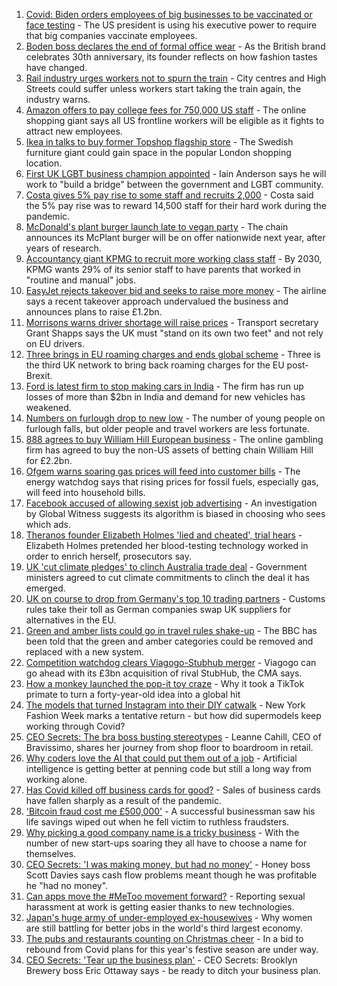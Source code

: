 1. [Covid: Biden orders employees of big businesses to be vaccinated or face testing](https://www.bbc.co.uk/news/world-us-canada-58508547?at_medium=RSS&at_campaign=KARANGA) - The US president is using his executive power to require that big companies vaccinate employees.
2. [Boden boss declares the end of formal office wear](https://www.bbc.co.uk/news/business-58488426?at_medium=RSS&at_campaign=KARANGA) - As the British brand celebrates 30th anniversary, its founder reflects on how fashion tastes have changed.
3. [Rail industry urges workers not to spurn the train](https://www.bbc.co.uk/news/business-58502589?at_medium=RSS&at_campaign=KARANGA) - City centres and High Streets could suffer unless workers start taking the train again, the industry warns.
4. [Amazon offers to pay college fees for 750,000 US staff](https://www.bbc.co.uk/news/business-58509932?at_medium=RSS&at_campaign=KARANGA) - The online shopping giant says all US frontline workers will be eligible as it fights to attract new employees.
5. [Ikea in talks to buy former Topshop flagship store](https://www.bbc.co.uk/news/business-58508917?at_medium=RSS&at_campaign=KARANGA) - The Swedish furniture giant could gain space in the popular London shopping location.
6. [First UK LGBT business champion appointed](https://www.bbc.co.uk/news/business-58503264?at_medium=RSS&at_campaign=KARANGA) - Iain Anderson says he will work to "build a bridge" between the government and LGBT community.
7. [Costa gives 5% pay rise to some staff and recruits 2,000](https://www.bbc.co.uk/news/business-58504123?at_medium=RSS&at_campaign=KARANGA) - Costa said the 5% pay rise was to reward 14,500 staff for their hard work during the pandemic.
8. [McDonald's plant burger launch late to vegan party](https://www.bbc.co.uk/news/business-58498859?at_medium=RSS&at_campaign=KARANGA) - The chain announces its McPlant burger will be on offer nationwide next year, after years of research.
9. [Accountancy giant KPMG to recruit more working class staff](https://www.bbc.co.uk/news/business-58485825?at_medium=RSS&at_campaign=KARANGA) - By 2030, KPMG wants 29% of its senior staff to have parents that worked in "routine and manual" jobs.
10. [EasyJet rejects takeover bid and seeks to raise more money](https://www.bbc.co.uk/news/business-58499055?at_medium=RSS&at_campaign=KARANGA) - The airline says a recent takeover approach undervalued the business and announces plans to raise £1.2bn.
11. [Morrisons warns driver shortage will raise prices](https://www.bbc.co.uk/news/business-58498427?at_medium=RSS&at_campaign=KARANGA) - Transport secretary Grant Shapps says the UK must "stand on its own two feet" and not rely on EU drivers.
12. [Three brings in EU roaming charges and ends global scheme](https://www.bbc.co.uk/news/technology-58501527?at_medium=RSS&at_campaign=KARANGA) - Three is the third UK network to bring back roaming charges for the EU post-Brexit.
13. [Ford is latest firm to stop making cars in India](https://www.bbc.co.uk/news/world-asia-india-58497640?at_medium=RSS&at_campaign=KARANGA) - The firm has run up losses of more than $2bn in India and demand for new vehicles has weakened.
14. [Numbers on furlough drop to new low](https://www.bbc.co.uk/news/business-58498433?at_medium=RSS&at_campaign=KARANGA) - The number of young people on furlough falls, but older people and travel workers are less fortunate.
15. [888 agrees to buy William Hill European business](https://www.bbc.co.uk/news/business-58481332?at_medium=RSS&at_campaign=KARANGA) - The online gambling firm has agreed to buy the non-US assets of betting chain William Hill for £2.2bn.
16. [Ofgem warns soaring gas prices will feed into customer bills](https://www.bbc.co.uk/news/business-58481330?at_medium=RSS&at_campaign=KARANGA) - The energy watchdog says that rising prices for fossil fuels, especially gas, will feed into household bills.
17. [Facebook accused of allowing sexist job advertising](https://www.bbc.co.uk/news/technology-58487026?at_medium=RSS&at_campaign=KARANGA) - An investigation by Global Witness suggests its algorithm is biased in choosing who sees which ads.
18. [Theranos founder Elizabeth Holmes 'lied and cheated', trial hears](https://www.bbc.co.uk/news/business-58494912?at_medium=RSS&at_campaign=KARANGA) - Elizabeth Holmes pretended her blood-testing technology worked in order to enrich herself, prosecutors say.
19. [UK 'cut climate pledges' to clinch Australia trade deal](https://www.bbc.co.uk/news/business-58493481?at_medium=RSS&at_campaign=KARANGA) - Government ministers agreed to cut climate commitments to clinch the deal it has emerged.
20. [UK on course to drop from Germany's top 10 trading partners](https://www.bbc.co.uk/news/business-58484454?at_medium=RSS&at_campaign=KARANGA) - Customs rules take their toll as German companies swap UK suppliers for alternatives in the EU.
21. [Green and amber lists could go in travel rules shake-up](https://www.bbc.co.uk/news/business-58491245?at_medium=RSS&at_campaign=KARANGA) - The BBC has been told that the green and amber categories could be removed and replaced with a new system.
22. [Competition watchdog clears Viagogo-Stubhub merger](https://www.bbc.co.uk/news/business-58493484?at_medium=RSS&at_campaign=KARANGA) - Viagogo can go ahead with its £3bn acquisition of rival StubHub, the CMA says.
23. [How a monkey launched the pop-it toy craze](https://www.bbc.co.uk/news/business-58408570?at_medium=RSS&at_campaign=KARANGA) - Why it took a TikTok primate to turn a forty-year-old idea into a global hit
24. [The models that turned Instagram into their DIY catwalk](https://www.bbc.co.uk/news/business-58474185?at_medium=RSS&at_campaign=KARANGA) - New York Fashion Week marks a tentative return - but how did supermodels keep working through Covid?
25. [CEO Secrets: The bra boss busting stereotypes](https://www.bbc.co.uk/news/business-58423705?at_medium=RSS&at_campaign=KARANGA) - Leanne Cahill, CEO of Bravissimo, shares her journey from shop floor to boardroom in retail.
26. [Why coders love the AI that could put them out of a job](https://www.bbc.co.uk/news/business-57914432?at_medium=RSS&at_campaign=KARANGA) - Artificial intelligence is getting better at penning code but still a long way from working alone.
27. [Has Covid killed off business cards for good?](https://www.bbc.co.uk/news/business-58419842?at_medium=RSS&at_campaign=KARANGA) - Sales of business cards have fallen sharply as a result of the pandemic.
28. ['Bitcoin fraud cost me £500,000'](https://www.bbc.co.uk/news/business-58424832?at_medium=RSS&at_campaign=KARANGA) - A successful businessman saw his life savings wiped out when he fell victim to ruthless fraudsters.
29. [Why picking a good company name is a tricky business](https://www.bbc.co.uk/news/business-58395924?at_medium=RSS&at_campaign=KARANGA) - With the number of new start-ups soaring they all have to choose a name for themselves.
30. [CEO Secrets: 'I was making money, but had no money'](https://www.bbc.co.uk/news/business-58319314?at_medium=RSS&at_campaign=KARANGA) - Honey boss Scott Davies says cash flow problems meant though he was profitable he "had no money".
31. [Can apps move the #MeToo movement forward?](https://www.bbc.co.uk/news/business-58260533?at_medium=RSS&at_campaign=KARANGA) - Reporting sexual harassment at work is getting easier thanks to new technologies.
32. [Japan's huge army of under-employed ex-housewives](https://www.bbc.co.uk/news/business-58301604?at_medium=RSS&at_campaign=KARANGA) - Why women are still battling for better jobs in the world's third largest economy.
33. [The pubs and restaurants counting on Christmas cheer](https://www.bbc.co.uk/news/business-58305616?at_medium=RSS&at_campaign=KARANGA) - In a bid to rebound from Covid plans for this year's festive season are under way.
34. [CEO Secrets: 'Tear up the business plan'](https://www.bbc.co.uk/news/business-58316843?at_medium=RSS&at_campaign=KARANGA) - CEO Secrets: Brooklyn Brewery boss Eric Ottaway says - be ready to ditch your business plan.
